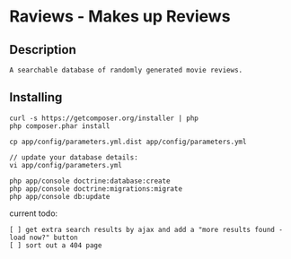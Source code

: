 # Raviews - Makes up Reviews

## Description

    A searchable database of randomly generated movie reviews.

## Installing

    curl -s https://getcomposer.org/installer | php
    php composer.phar install

    cp app/config/parameters.yml.dist app/config/parameters.yml

    // update your database details:
    vi app/config/parameters.yml

    php app/console doctrine:database:create
    php app/console doctrine:migrations:migrate
    php app/console db:update

current todo:

    [ ] get extra search results by ajax and add a "more results found - load now?" button
    [ ] sort out a 404 page

